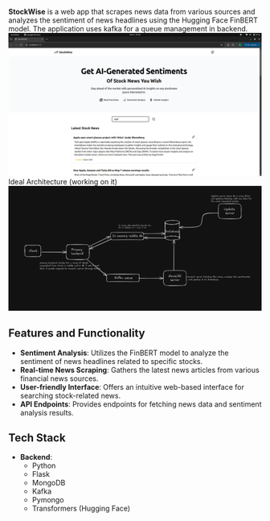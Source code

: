 **StockWise** is a web app that scrapes news data from various sources and analyzes the sentiment of news headlines using the Hugging Face FinBERT model. The application uses kafka for a queue management in backend.
![Stockwise Screenshot](./readme_img/screenshot.png)
Ideal Architecture (working on it)
![Stockwise Screenshot](./readme_img/sys_design.png)

## Features and Functionality

- **Sentiment Analysis**: Utilizes the FinBERT model to analyze the sentiment of news headlines related to specific stocks.
- **Real-time News Scraping**: Gathers the latest news articles from various financial news sources.
- **User-friendly Interface**: Offers an intuitive web-based interface for searching stock-related news.
- **API Endpoints**: Provides endpoints for fetching news data and sentiment analysis results.

## Tech Stack

- **Backend**:
  - Python
  - Flask
  - MongoDB
  - Kafka
  - Pymongo
  - Transformers (Hugging Face)
